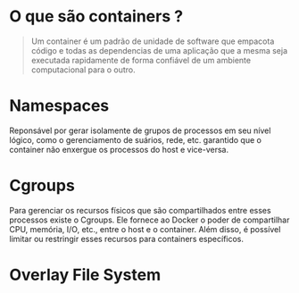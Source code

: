 # O que são containers ?
>Um container é um padrão de unidade de software que empacota código e todas as dependencias de uma aplicação que a mesma seja executada rapidamente de forma confiável de um ambiente computacional para o outro.

# Namespaces 
Reponsável por gerar isolamente de grupos de processos em seu nível lógico, como o gerenciamento de suários, rede, etc. garantido que o container não enxergue os processos do host e vice-versa. 

# Cgroups
Para gerenciar os recursos físicos que são compartilhados entre esses processos existe o Cgroups. Ele fornece ao Docker o poder de compartilhar CPU, memória, I/O, etc., entre o host e o container. Além disso, é possível limitar ou restringir esses recursos para containers específicos.

# Overlay File System
